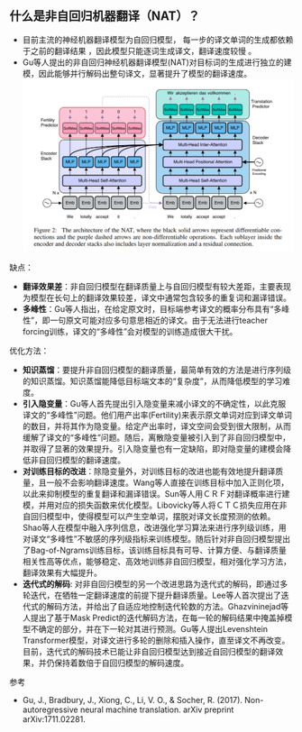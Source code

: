 ## 什么是非自回归机器翻译（NAT）？
- 目前主流的神经机器翻译模型为自回归模型， 每一步的译文单词的生成都依赖于之前的翻译结果 ，因此模型只能逐词生成译文，翻译速度较慢 。
- Gu等人提出的非自回归神经机器翻译模型(NAT)对目标词的生成进行独立的建模，因此能够并行解码出整句译文，显著提升了模型的翻译速度。
![NAT](./image/NAT.jpg)

缺点：
- **翻译效果差**：非自回归模型在翻译质量上与自回归模型有较大差距，主要表现为模型在长句上的翻译效果较差，译文中通常包含较多的重复词和漏译错误。
- **多峰性**：Gu等人指出，在给定原文时，目标端参考译文的概率分布具有“多峰性”，即一句原文可能对应多句意思相近的译文。由于无法进行teacher forcing训练，译文的“多峰性”会对模型的训练造成很大干扰。

优化方法：
- **知识蒸馏**：要提升非自回归模型的翻译质量，最简单有效的方法是进行序列级的知识蒸馏。知识蒸馏能降低目标端文本的“复杂度”，从而降低模型的学习难度。
- **引入隐变量**：Gu等人首先提出引入隐变量来减小译文的不确定性，以此克服译文的“多峰性”问题。他们用产出率(Fertility)来表示原文单词对应到译文单词的数目，并将其作为隐变量。给定产出率时，译文空间会受到很大限制，从而缓解了译文的“多峰性”问题。随后，离散隐变量被引入到了非自回归模型中，并取得了显著的效果提升。引入隐变量也有一定缺陷，即对隐变量的建模会降低非自回归模型的翻译速度。
- **对训练目标的改进**：除隐变量外，对训练目标的改进也能有效地提升翻译质量，且一般不会影响翻译速度。Wang等人直接在训练目标中加入正则化项，以此来抑制模型的重复翻译和漏译错误。Sun等人用ＣＲＦ对翻译概率进行建模，并用对应的损失函数来优化模型。Libovicky等人将ＣＴＣ损失应用在非自回归模型中，使得模型可以产生空单词，摆脱对译文长度预测的依赖。Shao等人在模型中融入序列信息，改进强化学习算法来进行序列级训练，用对译文“多峰性”不敏感的序列级指标来训练模型。随后针对非自回归模型提出了Bag-of-Ngrams训练目标，该训练目标具有可导、计算方便、与翻译质量相关性高等优点，能够稳定、高效地训练非自回归模型，相对强化学习方法，翻译效果有大幅提升。
- **迭代式的解码**: 对非自回归模型的另一个改进思路为迭代式的解码，即通过多轮迭代，在牺牲一定翻译速度的前提下提升翻译质量。Lee等人首次提出了迭代式的解码方法，并给出了自适应地控制迭代轮数的方法。Ghazvininejad等人提出了基于Mask Predict的迭代解码方法，在每一轮的解码结果中掩盖掉模型不确定的部分，并在下一轮对其进行预测。Gu等人提出Levenshtein Transformer模型，对译文进行多轮的删除和插入操作，直至译文不再改变。目前，迭代式的解码技术已能让非自回归模型达到接近自回归模型的翻译效果，并仍保持着数倍于自回归模型的解码速度。


参考
- Gu, J., Bradbury, J., Xiong, C., Li, V. O., & Socher, R. (2017). Non-autoregressive neural machine translation. arXiv preprint arXiv:1711.02281.